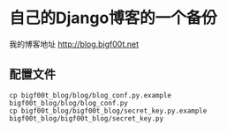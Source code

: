 # 自己的Django博客的一个备份


我的博客地址 <http://blog.bigf00t.net>

## 配置文件

```
cp bigf00t_blog/blog/blog_conf.py.example bigf00t_blog/blog/blog_conf.py
cp bigf00t_blog/bigf00t_blog/secret_key.py.example bigf00t_blog/bigf00t_blog/secret_key.py
```